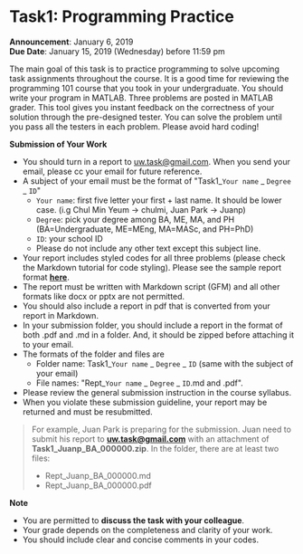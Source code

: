 # Task1: Programming Practice

**Announcement**: January 6, 2019  
**Due Date**: January 15, 2019 (Wednesday) before 11:59 pm  

The main goal of this task is to practice programming to solve upcoming task assignments throughout the course. It is a good time for reviewing the programming 101 course that you took in your undergraduate. You should write your program in MATLAB. Three problems are posted in MATLAB grader. This tool gives you instant feedback on the correctness of your solution through the pre-designed tester. You can solve the problem until you pass all the testers in each problem. Please avoid hard coding!

**Submission of Your Work**
* You should turn in a report to uw.task@gmail.com. When you send your email, please cc your email for future reference.  
* A subject of your email must be the format of "Task1_`Your name` _ `Degree` _ `ID`"
	* `Your name`: first five letter your first + last name. It should be lower case. (i.g Chul Min Yeum -> chulmi, Juan Park -> Juanp)   
	* `Degree`: pick your degree among BA, ME, MA, and PH (BA=Undergraduate, ME=MEng, MA=MASc, and PH=PhD)  
	* `ID`: your school ID
	* Please do not include any other text except this subject line.    
* Your report includes styled codes for all three problems (please check the Markdown tutorial for code styling). Please see the sample report format [**here**](Task0_Juanp_BA_000000). 
* The report must be written with Markdown script (GFM) and all other formats like docx or pptx are not permitted. 
* You should also include a report in pdf that is converted from your report in Markdown.  
* In your submission folder, you should include a report in the format of both .pdf and .md in a folder. And, it should be zipped before attaching it to your email. 
* The formats of the folder and files are 
	* Folder name: Task1_`Your name` _ `Degree` _ `ID` (same with the subject of your email)  
	* File names: "Rept_`Your name` _ `Degree` _ `ID`.md and .pdf".   
* Please review the general submission instruction in the course syllabus. 
* When you violate these submission guideline, your report may be returned and must be resubmitted. 

> For example, Juan Park is preparing for the submission. Juan need to submit his report to **uw.task@gmail.com** with an attachment of **Task1_Juanp_BA_000000.zip**. In the folder, there are at least two files: 
> * Rept_Juanp_BA_000000.md
> * Rept_Juanp_BA_000000.pdf

**Note**
* You are permitted to **discuss the task with your colleague**.  
* Your grade depends on the completeness and clarity of your work. 
* You should include clear and concise comments in your codes.